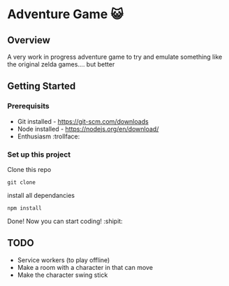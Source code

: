 # Adventure Game :smiley_cat:

## Overview

A very work in progress adventure game to try and emulate something like the original zelda games.... but better

## Getting Started

### Prerequisits

* Git installed - <https://git-scm.com/downloads> 
* Node installed - <https://nodejs.org/en/download/>
* Enthusiasm :trollface:

### Set up this project

Clone this repo

```shell
git clone
```

install all dependancies

```shell
npm install
```

Done! Now you can start coding! :shipit:


## TODO

* Service workers (to play offline)
* Make a room with a character in that can move
* Make the character swing stick